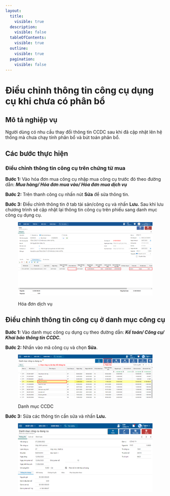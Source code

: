 ```yaml
---
layout:
  title:
    visible: true
  description:
    visible: false
  tableOfContents:
    visible: true
  outline:
    visible: true
  pagination:
    visible: false
---
```


# Điều chỉnh thông tin công cụ dụng cụ khi chưa có phân bổ

## Mô tả nghiệp vụ

Người dùng có nhu cầu thay đổi thông tin CCDC sau khi đã cập nhật lên hệ thống mà chưa chạy tính phân bổ và bút toán phân bổ.

## Các bước thực hiện

### Điều chỉnh thông tin công cụ trên chứng từ mua

**Bước 1:** Vào hóa đơn mua công cụ nhập mua công cụ trước đó theo đường dẫn: _**Mua hàng/ Hóa đơn mua vào/ Hóa đơn mua dịch vụ**_

**Bước 2:** Trên thanh công cụ nhấn nút **Sửa** để sửa thông tin.

**Bước 3:** Điều chỉnh thông tin ở tab tài sản/công cụ và nhấn **Lưu.** Sau khi lưu chương trình sẽ cập nhật lại thông tin công cụ trên phiếu sang danh mục công cụ dụng cụ.

<figure><img src="../../.gitbook/assets/Điều chỉnh thông tin cc.png" alt=""><figcaption><p>Hóa đơn dịch vụ</p></figcaption></figure>

## Điều chỉnh thông tin công cụ ở danh mục công cụ

**Bước 1:** Vào danh mục công cụ dụng cụ theo đường dẫn: _**Kế toán/ Công cụ/ Khai báo thông tin CCDC.**_

**Bước 2:** Nhấn vào mã công cụ và chọn **Sửa**.

<figure><img src="../../.gitbook/assets/CCDC điều chỉnh tt.png" alt=""><figcaption><p>Danh mục CCDC</p></figcaption></figure>

**Bước 3:** Sửa các thông tin cần sửa và nhấn **Lưu.**

<figure><img src="../../.gitbook/assets/image (186).png" alt=""><figcaption></figcaption></figure>

